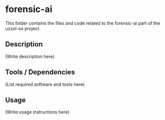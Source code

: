 # forensic-ai

This folder contains the files and code related to the forensic-ai part of the uzzol-os project.

## Description
(Write description here)

## Tools / Dependencies
(List required software and tools here)

## Usage
(Write usage instructions here)

